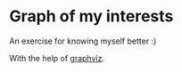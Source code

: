 # Graph of my interests

An exercise for knowing myself better :)

With the help of [graphviz](https://www.graphviz.org/).
